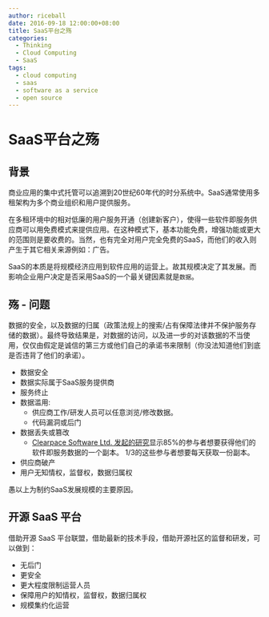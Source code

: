 ```yaml
---
author: riceball
date: 2016-09-18 12:00:00+08:00
title: SaaS平台之殇
categories:
  - Thinking
  - Cloud Computing
  - SaaS
tags:
  - cloud computing
  - saas
  - software as a service
  - open source
---
```


# SaaS平台之殇

## 背景

商业应用的集中式托管可以追溯到20世纪60年代的时分系统中。SaaS通常使用多租架构为多个商业组织和用户提供服务。

在多租环境中的相对低廉的用户服务开通（创建新客户），使得一些软件即服务供应商可以用免费模式来提供应用。在这种模式下，基本功能免费，增强功能或更大的范围则是要收费的。当然，也有完全对用户完全免费的SaaS，而他们的收入则产生于其它相关来源例如：广告。

SaaS的本质是将规模经济应用到软件应用的运营上。故其规模决定了其发展。而影响企业用户决定是否采用SaaS的一个最关键因素就是`数据`。

## 殇 - 问题

数据的安全，以及数据的归属（政策法规上的搜索/占有保障法律并不保护服务存储的数据）。最终导致结果是，对数据的访问，以及进一步的对该数据的不当使用，仅仅由假定是诚信的第三方或他们自己的承诺书来限制（你没法知道他们到底是否违背了他们的承诺）。

* 数据安全
* 数据实际属于SaaS服务提供商
* 服务终止
* 数据滥用:
  * 供应商工作/研发人员可以任意浏览/修改数据。
  * 代码漏洞或后门
* 数据丢失或篡改
  * [Clearpace Software Ltd. 发起的研究][1]显示85%的参与者想要获得他们的软件即服务数据的一个副本。
    1/3的这些参与者想要每天获取一份副本。
* 供应商破产
* 用户无知情权，监督权，数据归属权

愚以上为制约SaaS发展规模的主要原因。

## 开源 SaaS 平台

借助开源 SaaS 平台联盟，借助最新的技术手段，借助开源社区的监督和研发，可以做到：

* 无后门
* 更安全
* 更大程度限制运营人员
* 保障用户的知情权，监督权，数据归属权
* 规模集约化运营

[1]: http://www.rainstor.com/assets/downloads/SaaS_Data_Escrow_International_Report.pdf
